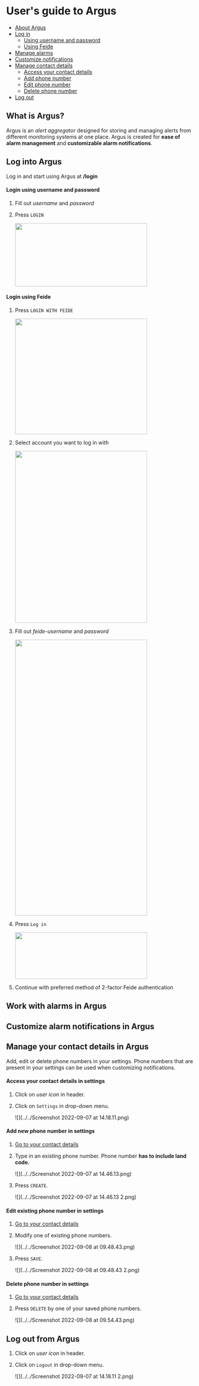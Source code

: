 # User's guide to Argus
- [About Argus](#what-is-argus)
- [Log in](#log-into-argus)
  - [Using username and password](#login-using-username-and-password)
  - [Using Feide](#login-using-feide)
- [Manage alarms](#work-with-alarms-in-argus)
- [Customize notifications](#customize-alarm-notifications-in-argus)
- [Manage contact details](#manage-your-contact-details-in-argus)
  - [Access your contact details](#access-your-contact-details-in-settings)
  - [Add phone number](#add-new-phone-number-in-settings)
  - [Edit phone number](#edit-existing-phone-number-in-settings)
  - [Delete phone number](#delete-phone-number-in-settings)
- [Log out](#log-out-from-argus)

## What is Argus?
Argus is an _alert aggregator_ designed for storing and managing alerts from different monitoring systems at one place.
Argus is created for **ease of alarm management** and **customizable alarm notifications**.  

## Log into Argus
Log in and start using Argus at **/login**

#### Login using username and password
1. Fill out _username_ and _password_

2. Press `LOGIN`

   <img height="170" src="../../Screenshot 2022-09-07 at 14.11.27.png" width="354"/>
#### Login using Feide
1. Press `LOGIN WITH FEIDE`

   <img src="../../Screenshot 2022-09-07 at 13.56.18.png" width="354" height="310"/>

2. Select account you want to log in with

   <img height="461" src="../../Screenshot 2022-09-07 at 13.56.03.png" width="354"/>

3. Fill out _feide-username_ and _password_

   <img src="../../Screenshot 2022-09-07 at 13.55.48.png" width="354" height="740"/>

4. Press `Log in`

   <img height="125" src="../../Screenshot 2022-09-07 at 13.59.17.png" width="354"/>

5. Continue with preferred method of 2-factor Feide authentication

## Work with alarms in Argus

## Customize alarm notifications in Argus

## Manage your contact details in Argus
Add, edit or delete phone numbers in your settings. Phone numbers that are present in your settings can be used when customizing notifications.
#### Access your contact details in settings
1. Click on _user icon_ in header.
2. Click on `Settings` in drop-down menu.

    ![](../../Screenshot 2022-09-07 at 14.18.11.png)
    
#### Add new phone number in settings
1. [Go to your contact details](#access-your-contact-details-in-settings)
2. Type in an existing phone number. Phone number **has to include land code.**

    ![](../../Screenshot 2022-09-07 at 14.46.13.png)
3. Press `CREATE`.

    ![](../../Screenshot 2022-09-07 at 14.46.13 2.png)

#### Edit existing phone number in settings
1. [Go to your contact details](#access-your-contact-details-in-settings)
2. Modify one of existing phone numbers.

   ![](../../Screenshot 2022-09-08 at 09.48.43.png)
3. Press `SAVE`.

   ![](../../Screenshot 2022-09-08 at 09.48.43 2.png)

#### Delete phone number in settings
1. [Go to your contact details](#access-your-contact-details-in-settings)
2. Press `DELETE` by one of your saved phone numbers.

   ![](../../Screenshot 2022-09-08 at 09.54.43.png)


## Log out from Argus
1. Click on _user icon_ in header.
2. Click on `Logout` in drop-down menu.

   ![](../../Screenshot 2022-09-07 at 14.18.11 2.png)



